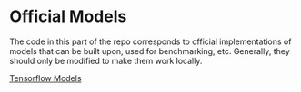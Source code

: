 # Official Models

The code in this part of the repo corresponds to official implementations of
models that can be built upon, used for benchmarking, etc. Generally, they
should only be modified to make them work locally.

[Tensorflow Models](https://github.com/tensorflow/models)
